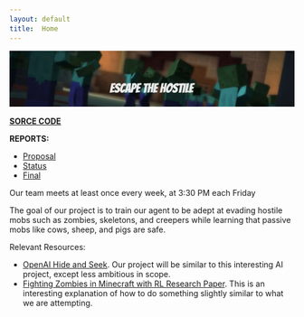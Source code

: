 ```yaml
---
layout: default
title:  Home
---
```


![](THEWALKINGDEAD.gif)

**[SORCE CODE](https://github.com/rayoh123/TheWalkingDead)**

**REPORTS:**

- [Proposal](proposal.html)
- [Status](status.html)
- [Final](final.html)

Our team meets at least once every week, at 3:30 PM each Friday

The goal of our project is to train our agent to be adept at evading hostile mobs such as zombies, 
skeletons, and creepers while learning that passive mobs like cows, sheep, and pigs are safe.


Relevant Resources:
- [OpenAI Hide and Seek](https://www.youtube.com/watch?v=Lu56xVlZ40M). Our project will be similar to this interesting 
AI project, except less ambitious in scope. 
- [Fighting Zombies in Minecraft with RL Research Paper](http://cs229.stanford.edu/proj2016/report/UdagawaLeeNarasimhan-FightingZombiesInMinecraftWithDeepReinforcementLearning-report.pdf). 
This is an interesting explanation of how to do something slightly similar to what we are attempting.

[quickref]: https://github.com/mundimark/quickrefs/blob/master/HTML.md
